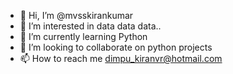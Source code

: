 - 👋 Hi, I’m @mvsskirankumar
- 👀 I’m interested in data data data.. 
- 🌱 I’m currently learning Python
- 💞️ I’m looking to collaborate on python projects
- 📫 How to reach me dimpu_kiranvr@hotmail.com

<!---
mvsskirankumar/mvsskirankumar is a ✨ special ✨ repository because its `README.md` (this file) appears on your GitHub profile.
You can click the Preview link to take a look at your changes.
--->
